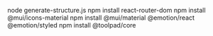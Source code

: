 node generate-structure.js
npm install react-router-dom
npm install @mui/icons-material
npm install @mui/material @emotion/react @emotion/styled
npm install @toolpad/core